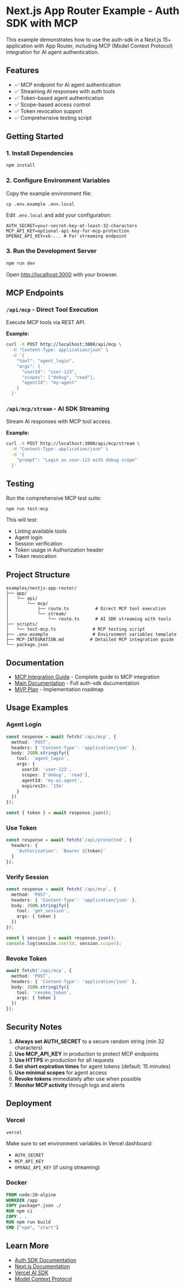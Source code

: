# Next.js App Router Example - Auth SDK with MCP

This example demonstrates how to use the auth-sdk in a Next.js 15+ application with App Router, including MCP (Model Context Protocol) integration for AI agent authentication.

## Features

- ✅ MCP endpoint for AI agent authentication
- ✅ Streaming AI responses with auth tools
- ✅ Token-based agent authentication
- ✅ Scope-based access control
- ✅ Token revocation support
- ✅ Comprehensive testing script

## Getting Started

### 1. Install Dependencies

```bash
npm install
```

### 2. Configure Environment Variables

Copy the example environment file:

```bash
cp .env.example .env.local
```

Edit `.env.local` and add your configuration:

```env
AUTH_SECRET=your-secret-key-at-least-32-characters
MCP_API_KEY=optional-api-key-for-mcp-protection
OPENAI_API_KEY=sk-... # For streaming endpoint
```

### 3. Run the Development Server

```bash
npm run dev
```

Open [http://localhost:3000](http://localhost:3000) with your browser.

## MCP Endpoints

### `/api/mcp` - Direct Tool Execution

Execute MCP tools via REST API.

**Example:**
```bash
curl -X POST http://localhost:3000/api/mcp \
  -H "Content-Type: application/json" \
  -d '{
    "tool": "agent_login",
    "args": {
      "userId": "user-123",
      "scopes": ["debug", "read"],
      "agentId": "my-agent"
    }
  }'
```

### `/api/mcp/stream` - AI SDK Streaming

Stream AI responses with MCP tool access.

**Example:**
```bash
curl -X POST http://localhost:3000/api/mcp/stream \
  -H "Content-Type: application/json" \
  -d '{
    "prompt": "Login as user-123 with debug scope"
  }'
```

## Testing

Run the comprehensive MCP test suite:

```bash
npm run test:mcp
```

This will test:
- Listing available tools
- Agent login
- Session verification
- Token usage in Authorization header
- Token revocation

## Project Structure

```
examples/nextjs-app-router/
├── app/
│   └── api/
│       └── mcp/
│           ├── route.ts          # Direct MCP tool execution
│           └── stream/
│               └── route.ts      # AI SDK streaming with tools
├── scripts/
│   └── test-mcp.ts              # MCP testing script
├── .env.example                 # Environment variables template
├── MCP-INTEGRATION.md          # Detailed MCP integration guide
└── package.json
```

## Documentation

- [MCP Integration Guide](./MCP-INTEGRATION.md) - Complete guide to MCP integration
- [Main Documentation](../../docs/Implementation.md) - Full auth-sdk documentation
- [MVP Plan](../../docs/MVP-Plan.md) - Implementation roadmap

## Usage Examples

### Agent Login

```typescript
const response = await fetch('/api/mcp', {
  method: 'POST',
  headers: { 'Content-Type': 'application/json' },
  body: JSON.stringify({
    tool: 'agent_login',
    args: {
      userId: 'user-123',
      scopes: ['debug', 'read'],
      agentId: 'my-ai-agent',
      expiresIn: '15m'
    }
  })
});

const { token } = await response.json();
```

### Use Token

```typescript
const response = await fetch('/api/protected', {
  headers: {
    'Authorization': `Bearer ${token}`
  }
});
```

### Verify Session

```typescript
const response = await fetch('/api/mcp', {
  method: 'POST',
  headers: { 'Content-Type': 'application/json' },
  body: JSON.stringify({
    tool: 'get_session',
    args: { token }
  })
});

const { session } = await response.json();
console.log(session.userId, session.scopes);
```

### Revoke Token

```typescript
await fetch('/api/mcp', {
  method: 'POST',
  headers: { 'Content-Type': 'application/json' },
  body: JSON.stringify({
    tool: 'revoke_token',
    args: { token }
  })
});
```

## Security Notes

1. **Always set AUTH_SECRET** to a secure random string (min 32 characters)
2. **Use MCP_API_KEY** in production to protect MCP endpoints
3. **Use HTTPS** in production for all requests
4. **Set short expiration times** for agent tokens (default: 15 minutes)
5. **Use minimal scopes** for agent access
6. **Revoke tokens** immediately after use when possible
7. **Monitor MCP activity** through logs and alerts

## Deployment

### Vercel

```bash
vercel
```

Make sure to set environment variables in Vercel dashboard:
- `AUTH_SECRET`
- `MCP_API_KEY`
- `OPENAI_API_KEY` (if using streaming)

### Docker

```dockerfile
FROM node:20-alpine
WORKDIR /app
COPY package*.json ./
RUN npm ci
COPY . .
RUN npm run build
CMD ["npm", "start"]
```

## Learn More

- [Auth SDK Documentation](../../CLAUDE.md)
- [Next.js Documentation](https://nextjs.org/docs)
- [Vercel AI SDK](https://sdk.vercel.ai/docs)
- [Model Context Protocol](https://modelcontextprotocol.io)
